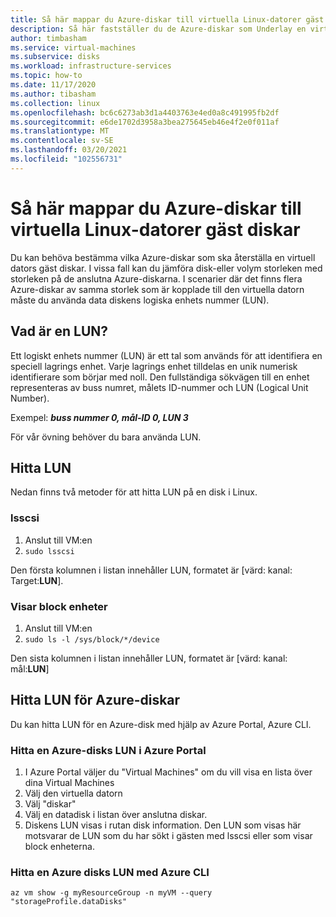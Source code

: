 ```yaml
---
title: Så här mappar du Azure-diskar till virtuella Linux-datorer gäst diskar
description: Så här fastställer du de Azure-diskar som Underlay en virtuell Linux-dators gäst diskar.
author: timbasham
ms.service: virtual-machines
ms.subservice: disks
ms.workload: infrastructure-services
ms.topic: how-to
ms.date: 11/17/2020
ms.author: tibasham
ms.collection: linux
ms.openlocfilehash: bc6c6273ab3d1a4403763e4ed0a8c491995fb2df
ms.sourcegitcommit: e6de1702d3958a3bea275645eb46e4f2e0f011af
ms.translationtype: MT
ms.contentlocale: sv-SE
ms.lasthandoff: 03/20/2021
ms.locfileid: "102556731"
---
```

# <a name="how-to-map-azure-disks-to-linux-vm-guest-disks"></a>Så här mappar du Azure-diskar till virtuella Linux-datorer gäst diskar

Du kan behöva bestämma vilka Azure-diskar som ska återställa en virtuell dators gäst diskar. I vissa fall kan du jämföra disk-eller volym storleken med storleken på de anslutna Azure-diskarna. I scenarier där det finns flera Azure-diskar av samma storlek som är kopplade till den virtuella datorn måste du använda data diskens logiska enhets nummer (LUN). 

## <a name="what-is-a-lun"></a>Vad är en LUN?

Ett logiskt enhets nummer (LUN) är ett tal som används för att identifiera en speciell lagrings enhet. Varje lagrings enhet tilldelas en unik numerisk identifierare som börjar med noll. Den fullständiga sökvägen till en enhet representeras av buss numret, målets ID-nummer och LUN (Logical Unit Number). 

Exempel: ***buss nummer 0, mål-ID 0, LUN 3***

För vår övning behöver du bara använda LUN.

## <a name="finding-the-lun"></a>Hitta LUN

Nedan finns två metoder för att hitta LUN på en disk i Linux.

### <a name="lsscsi"></a>lsscsi

1. Anslut till VM:en
1. `sudo lsscsi`

Den första kolumnen i listan innehåller LUN, formatet är [värd: kanal: Target:**LUN**].

### <a name="listing-block-devices"></a>Visar block enheter

1. Anslut till VM:en
1. `sudo ls -l /sys/block/*/device`

Den sista kolumnen i listan innehåller LUN, formatet är [värd: kanal: mål:**LUN**]

## <a name="finding-the-lun-for-the-azure-disks"></a>Hitta LUN för Azure-diskar

Du kan hitta LUN för en Azure-disk med hjälp av Azure Portal, Azure CLI.

### <a name="finding-an-azure-disks-lun-in-the-azure-portal"></a>Hitta en Azure-disks LUN i Azure Portal

1. I Azure Portal väljer du "Virtual Machines" om du vill visa en lista över dina Virtual Machines
1. Välj den virtuella datorn
1. Välj "diskar"
1. Välj en datadisk i listan över anslutna diskar.
1. Diskens LUN visas i rutan disk information. Den LUN som visas här motsvarar de LUN som du har sökt i gästen med lsscsi eller som visar block enheterna.

### <a name="finding-an-azure-disks-lun-using-azure-cli"></a>Hitta en Azure disks LUN med Azure CLI

```azurecli-interactive
az vm show -g myResourceGroup -n myVM --query "storageProfile.dataDisks"
```
